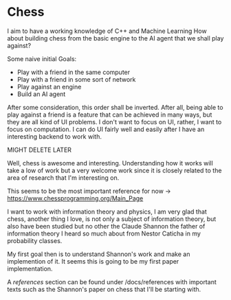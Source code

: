 # Chess

I aim to have a working knowledge of C++ and Machine Learning
How about building chess from the basic engine to the AI agent that we shall play against?


Some naive initial Goals:

- Play with a friend in the same computer
- Play with a friend in some sort of network
- Play against an engine
- Build an AI agent


After some consideration, this order shall be inverted. After all, being able to play against a friend is a feature that can be achieved in many ways, but they are all kind of UI problems. I don't want to focus on UI, rather, I want to focus on computation. I can do UI fairly well and easily after I have an interesting backend to work with.


MIGHT DELETE LATER


Well, chess is awesome and interesting. Understanding how it works will take a low of work but a very welcome work since it is closely related to the area of research that I'm interesting on.


This seems to be the most important reference for now -> https://www.chessprogramming.org/Main_Page


I want to work with information theory and physics, I am very glad that chess, another thing I love, is not only a subject of information theory, but also have been studied but no other the Claude Shannon the father of information theory I heard so much about from Nestor Caticha in my probability classes.


My first goal then is to understand Shannon's work and make an implemention of it. It seems this is going to be my first paper implementation.


A *references* section can be found under /docs/references with important texts such as the Shannon's paper on chess that I'll be starting with.
